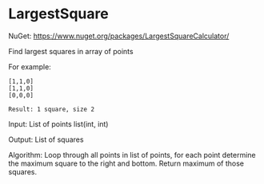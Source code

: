 # LargestSquare

NuGet: https://www.nuget.org/packages/LargestSquareCalculator/

Find largest squares in array of points

For example:

```
[1,1,0]
[1,1,0]
[0,0,0] 

Result: 1 square, size 2
```
 
Input: List of points list(int, int)

Output: List of squares 

Algorithm: Loop through all points in list of points, for each point determine the maximum square to the right and bottom. Return
maximum of those squares.
